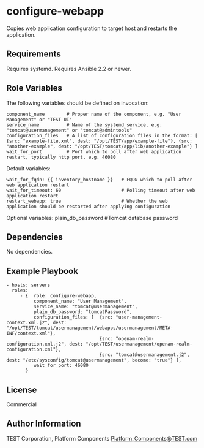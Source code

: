 configure-webapp
================

Copies web application configuration to target host and restarts the application.

Requirements
------------

Requires systemd. Requires Ansible 2.2 or newer.

Role Variables
--------------

The following variables should be defined on invocation:

    component_name        # Proper name of the component, e.g. "User Management" or "TEST UI"
    service_name          # Name of the systemd service, e.g. "tomcat@usermanagement" or "tomcat@admintools"
    configuration_files   # A list of configuration files in the format: [ {src: "example-file.xml", dest: "/opt/TEST/app/example-file"}, {src: "another-example", dest: "/opt/TEST/tomcat/app/lib/another-example"} ]
    wait_for_port         # Port which to poll after web application restart, typically http port, e.g. 46080

Default variables:

    wait_for_fqdn: {{ inventory_hostname }}   # FQDN which to poll after web application restart
    wait_for_timeout: 60                      # Polling timeout after web application restart
    restart_webapp: true                      # Whether the web application should be restarted after applying configuration

Optional variables:
    plain_db_password       #Tomcat database password 

Dependencies
------------

No dependencies.

Example Playbook
----------------

    - hosts: servers
      roles:
         - {  role: configure-webapp,
              component_name: "User Management",
              service_name: "tomcat@usermanagement",
              plain_db_password: "tomcatPassword",
              configuration_files: [  {src: "user-management-context.xml.j2", dest: "/opt/TEST/tomcat/usermanagement/webapps/usermanagement/META-INF/context.xml"},
                                      {src: "openam-realm-configuration.xml.j2", dest: "/opt/TEST/usermanagement/openam-realm-configuration.xml"},
                                      {src: "tomcat@usermanagement.j2", dest: "/etc/sysconfig/tomcat@usermanagement", become: "true"} ],
              wait_for_port: 46080
           }

License
-------

Commercial

Author Information
------------------

TEST Corporation, Platform Components <Platform_Components@TEST.com>
